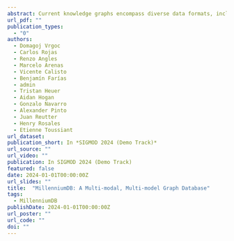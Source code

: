 ```yaml
---
abstract: Current knowledge graphs encompass diverse data formats, including images, text, tables, audio files, and videos. Additionally, the graph database ecosystem is required to support multiple coexisting data models. Addressing these challenges is essential for promoting interoperability between data sources. This demo introduces MillenniumDB, a high-performing, open-source graph database handling this diversity of data formats and models. MillenniumDB is a multi-modal, multi-model graph database, supporting the popular property graph paradigm, the Semantic Web format RDF, and the multi-layered graph model, which combines and extends the two. In terms of querying, its provides support for a Cypher-like language over property graphs and multilayered graphs, as well as SPARQL 1.1 support over RDF. The engine is build on a solid theoretical foundation and it leverages worst-case optimal join algorithms in combination with traditional relational query optimization. It also support a wide array of graph-specific tasks such as path finding, pattern recognition, and similarity search on multimodal data. In this demo, we will showcase how MillenniumDB is currently being used to host three public multi-modal knowledge graphs. The first one, a multi-layered graph called TelarKG, was developed at IMFD Chile to track the information about the Chilean constitutional reform. In the second one, called BibKG, we integrate information about Computer Science publications from different sources and make them available as a property graph. Finally, for RDF, we provide a SPARQL endpoint for Wikidata, the largest knowledge graph openly available online. We remark that our endpoints have stable links, allowing the audience to post queries using their Web browser with no restrictions, and will be available during the review process and during the demo.
url_pdf: ""
publication_types:
  - "0"
authors:
  - Domagoj Vrgoc
  - Carlos Rojas
  - Renzo Angles
  - Marcelo Arenas
  - Vicente Calisto
  - Benjamín Farías
  - admin
  - Tristan Heuer
  - Aidan Hogan
  - Gonzalo Navarro
  - Alexander Pinto
  - Juan Reutter
  - Henry Rosales
  - Etienne Toussiant
url_dataset: 
publication_short: In *SIGMOD 2024 (Demo Track)*
url_source: ""
url_video: ""
publication: In SIGMOD 2024 (Demo Track)
featured: false
date: 2024-01-01T00:00:00Z
url_slides: ""
title:  "MillenniumDB: A Multi-modal, Multi-model Graph Database"
tags:
  - MillenniumDB
publishDate: 2024-01-01T00:00:00Z
url_poster: ""
url_code: ""
doi: ""
---
```

